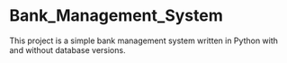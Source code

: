 # Bank_Management_System
This project is a simple bank management system written in Python with and without database versions.
